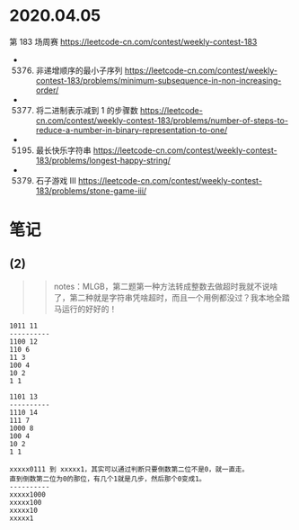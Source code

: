 
# 2020.04.05

第 183 场周赛 https://leetcode-cn.com/contest/weekly-contest-183
- 5376. 非递增顺序的最小子序列 https://leetcode-cn.com/contest/weekly-contest-183/problems/minimum-subsequence-in-non-increasing-order/
- 5377. 将二进制表示减到 1 的步骤数 https://leetcode-cn.com/contest/weekly-contest-183/problems/number-of-steps-to-reduce-a-number-in-binary-representation-to-one/
- 5195. 最长快乐字符串 https://leetcode-cn.com/contest/weekly-contest-183/problems/longest-happy-string/
- 5379. 石子游戏 III https://leetcode-cn.com/contest/weekly-contest-183/problems/stone-game-iii/

# 笔记

## (2) 

>> notes：MLGB，第二题第一种方法转成整数去做超时我就不说啥了，第二种就是字符串凭啥超时，而且一个用例都没过？我本地全踏马运行的好好的！

```
1011 11
----------
1100 12
110 6
11 3
100 4
10 2
1 1

1101 13
----------
1110 14
111 7
1000 8
100 4
10 2
1 1

xxxxx0111 到 xxxxx1，其实可以通过判断只要倒数第二位不是0，就一直走。
直到倒数第二位为0的那位，有几个1就是几步，然后那个0变成1。
----------
xxxxx1000
xxxxx100
xxxxx10
xxxxx1
```
